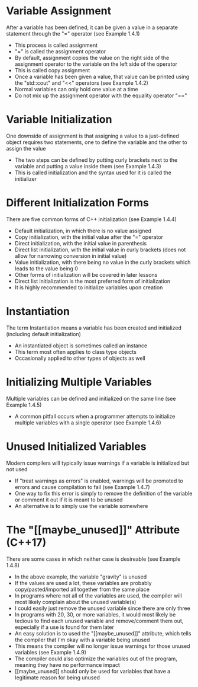 # Variable Assignment
After a variable has been defined, it can be given a value in a separate statement through the "=" operator (see Example 1.4.1)
- This process is called assignment
- "=" is called the assignment operator
- By default, assignment copies the value on the right side of the assignment operator to the variable on the left side of the operator
- This is called copy assignment
- Once a variable has been given a value, that value can be printed using the "std::cout" and "<<" operators (see Example 1.4.2)
- Normal variables can only hold one value at a time
- Do not mix up the assignment operator with the equality operator "=="

# Variable Initialization
One downside of assignment is that assigning a value to a just-defined object requires two statements, one to define the variable and the other to assign the value
- The two steps can be defined by putting curly brackets next to the variable and putting a value inside them (see Example 1.4.3)
- This is called initialization and the syntax used for it is called the initializer

# Different Initialization Forms
There are five common forms of C++ initialization (see Example 1.4.4)
- Default initialization, in which there is no value assigned
- Copy initialization, with the initial value after the "=" operator
- Direct initialization, with the initial value in parenthesis
- Direct list initialization, with the initial value in curly brackets (does not allow for narrowing conversion in initial value)
- Value initialization, with there being no value in the curly brackets which leads to the value being 0
- Other forms of initialization will be covered in later lessons
- Direct list initialization is the most preferred form of initialization
- It is highly recommended to initialize variables upon creation

# Instantiation
The term Instantiation means a variable has been created and initialized (including default initialization)
- An instantiated object is sometimes called an instance
- This term most often applies to class type objects
- Occasionally applied to other types of objects as well

# Initializing Multiple Variables
Multiple variables can be defined and initialized on the same line (see Example 1.4.5)
- A common pitfall occurs when a programmer attempts to initialize multiple variables with a single operator (see Example 1.4.6)

# Unused Initialized Variables
Modern compilers will typically issue warnings if a variable is initialized but not used
- If "treat warnings as errors" is enabled, warnings will be promoted to errors and cause compilation to fail (see Example 1.4.7)
- One way to fix this error is simply to remove the definition of the variable or comment it out if it is meant to be unused
- An alternative is to simply use the variable somewhere

# The "[[maybe_unused]]" Attribute (C++17)
There are some cases in which neither case is desireable (see Example 1.4.8)
- In the above example, the variable "gravity" is unused
- If the values are used a lot, these variables are probably copy/pasted/imported all together from the same place
- In programs where not all of the variables are used, the compiler will most likely complain about the unused variable(s)
- I could easily just remove the unused variable since there are only three
- In programs with 20, 30, or more variables, it would most likely be tedious to find each unused variable and remove/comment them out, especially if a use is found for them later
- An easy solution is to used the "[[maybe_unused]]" attribute, which tells the compiler that I'm okay with a variable being unused
- This means the compiler will no longer issue warnings for those unused variables (see Example 1.4.9)
- The compiler could also optimize the variables out of the program, meaning they have no performance impact
- [[maybe_unused]] should only be used for variables that have a legitimate reason for being unused
